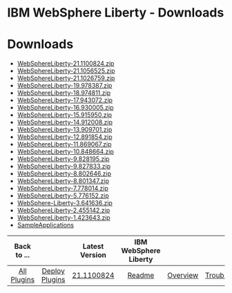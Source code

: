 
IBM WebSphere Liberty - Downloads
=================================

# Downloads

- [WebSphereLiberty-21.1100824.zip](https://raw.githubusercontent.com/UrbanCode/IBM-UCD-PLUGINS/main/files/WebSphereLiberty/WebSphereLiberty-21.1100824.zip)
- [WebSphereLiberty-21.1056525.zip](https://raw.githubusercontent.com/UrbanCode/IBM-UCD-PLUGINS/main/files/WebSphereLiberty/WebSphereLiberty-21.1056525.zip)
- [WebSphereLiberty-21.1026759.zip](https://raw.githubusercontent.com/UrbanCode/IBM-UCD-PLUGINS/main/files/WebSphereLiberty/WebSphereLiberty-21.1026759.zip)
- [WebSphereLiberty-19.978387.zip](https://raw.githubusercontent.com/UrbanCode/IBM-UCD-PLUGINS/main/files/WebSphereLiberty/WebSphereLiberty-19.978387.zip)
- [WebSphereLiberty-18.974811.zip](https://raw.githubusercontent.com/UrbanCode/IBM-UCD-PLUGINS/main/files/WebSphereLiberty/WebSphereLiberty-18.974811.zip)
- [WebSphereLiberty-17.943072.zip](https://raw.githubusercontent.com/UrbanCode/IBM-UCD-PLUGINS/main/files/WebSphereLiberty/WebSphereLiberty-17.943072.zip)
- [WebSphereLiberty-16.930005.zip](https://raw.githubusercontent.com/UrbanCode/IBM-UCD-PLUGINS/main/files/WebSphereLiberty/WebSphereLiberty-16.930005.zip)
- [WebSphereLiberty-15.915950.zip](https://raw.githubusercontent.com/UrbanCode/IBM-UCD-PLUGINS/main/files/WebSphereLiberty/WebSphereLiberty-15.915950.zip)
- [WebSphereLiberty-14.912008.zip](https://raw.githubusercontent.com/UrbanCode/IBM-UCD-PLUGINS/main/files/WebSphereLiberty/WebSphereLiberty-14.912008.zip)
- [WebSphereLiberty-13.909701.zip](https://raw.githubusercontent.com/UrbanCode/IBM-UCD-PLUGINS/main/files/WebSphereLiberty/WebSphereLiberty-13.909701.zip)
- [WebSphereLiberty-12.891854.zip](https://raw.githubusercontent.com/UrbanCode/IBM-UCD-PLUGINS/main/files/WebSphereLiberty/WebSphereLiberty-12.891854.zip)
- [WebSphereLiberty-11.869067.zip](https://raw.githubusercontent.com/UrbanCode/IBM-UCD-PLUGINS/main/files/WebSphereLiberty/WebSphereLiberty-11.869067.zip)
- [WebSphereLiberty-10.848664.zip](https://raw.githubusercontent.com/UrbanCode/IBM-UCD-PLUGINS/main/files/WebSphereLiberty/WebSphereLiberty-10.848664.zip)
- [WebSphereLiberty-9.828195.zip](https://raw.githubusercontent.com/UrbanCode/IBM-UCD-PLUGINS/main/files/WebSphereLiberty/WebSphereLiberty-9.828195.zip)
- [WebSphereLiberty-9.827833.zip](https://raw.githubusercontent.com/UrbanCode/IBM-UCD-PLUGINS/main/files/WebSphereLiberty/WebSphereLiberty-9.827833.zip)
- [WebSphereLiberty-8.802646.zip](https://raw.githubusercontent.com/UrbanCode/IBM-UCD-PLUGINS/main/files/WebSphereLiberty/WebSphereLiberty-8.802646.zip)
- [WebSphereLiberty-8.801347.zip](https://raw.githubusercontent.com/UrbanCode/IBM-UCD-PLUGINS/main/files/WebSphereLiberty/WebSphereLiberty-8.801347.zip)
- [WebSphereLiberty-7.778014.zip](https://raw.githubusercontent.com/UrbanCode/IBM-UCD-PLUGINS/main/files/WebSphereLiberty/WebSphereLiberty-7.778014.zip)
- [WebSphereLiberty-5.776152.zip](https://raw.githubusercontent.com/UrbanCode/IBM-UCD-PLUGINS/main/files/WebSphereLiberty/WebSphereLiberty-5.776152.zip)
- [WebSphere-Liberty-3.641636.zip](https://raw.githubusercontent.com/UrbanCode/IBM-UCD-PLUGINS/main/files/WebSphereLiberty/WebSphere-Liberty-3.641636.zip)
- [WebSphereLiberty-2.455142.zip](https://raw.githubusercontent.com/UrbanCode/IBM-UCD-PLUGINS/main/files/WebSphereLiberty/WebSphereLiberty-2.455142.zip)
- [WebSphereLiberty-1.423643.zip](https://raw.githubusercontent.com/UrbanCode/IBM-UCD-PLUGINS/main/files/WebSphereLiberty/WebSphereLiberty-1.423643.zip)
- [SampleApplications](https://raw.githubusercontent.com/UrbanCode/IBM-UCD-PLUGINS/main/files/WebSphereLiberty/SampleApplications)

|Back to ...||Latest Version|IBM WebSphere Liberty |||||
| :---: | :---: | :---: | :---: | :---: | :---: | :---: | :---: |
|[All Plugins](../../index.md)|[Deploy Plugins](../README.md)|[21.1100824](https://raw.githubusercontent.com/UrbanCode/IBM-UCD-PLUGINS/main/files/WebSphereLiberty/WebSphereLiberty-21.1100824.zip)|[Readme](README.md)|[Overview](overview.md)|[Troubleshooting](troubleshooting.md)|[Usage](usage.md)|[Steps](steps.md)|
